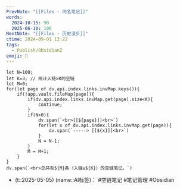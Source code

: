 ```yaml
---
PrevNote: "[[Files - 同名笔记]]"
words:
  2024-10-15: 90
  2025-06-10: 106
NextNote: "[[Files - 历史漫步]]"
ctime: 2024-09-01 12:22
tags:
  - Publish/ObsidianZ
emoji: 📣
---
```


```dataviewjs
let N=100;
let K=3; // 统计入链>K的空链
let M=0;
for(let page of dv.api.index.links.invMap.keys()){
	if(!app.vault.fileMap[page]){
		if(dv.api.index.links.invMap.get(page).size<K){
			continue;
		}
		if(N>0){
			dv.span(`<br>[[${page}]]<br>`)
			for(let x of dv.api.index.links.invMap.get(page)){
				dv.span(`-----> [[${x}]]<br>`)
			}
			N = N-1;
		}
		M = M+1;
	}
}
dv.span(`<br>总共有${M}条（入链≥${K}）的空链笔记。`)
```

- (t::2025-05-05) (name::AI标签)： #空链笔记 #笔记管理 #Obsidian
